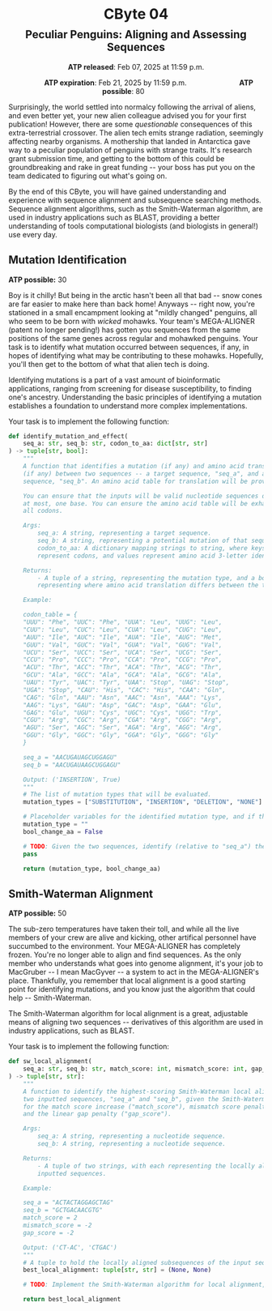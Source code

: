 <h1 style="margin-bottom: 0.4em; text-align: center;">
    <b>CByte</b> 04
</h1>
<h2 style="margin-top: 0.0em; text-align: center;">
    Peculiar Penguins: Aligning and Assessing Sequences
</h2>

<p style="text-align: center;">
    <object hspace="50">
        <strong>ATP released</strong></a>: Feb 07, 2025 at 11:59 p.m.
    </object>
</p>

<p style="text-align: center;">
    <object hspace="50">
        <strong>ATP expiration</strong></a>: Feb 21, 2025 by 11:59 p.m.
    </object>
    <object hspace="50">
        <strong>ATP possible</strong></a>: 80
    </object>
</p>

Surprisingly, the world settled into normalcy following the arrival of aliens, and even better yet, your new alien colleague advised you for your first publication!
However, there are some *questionable* consequences of this extra-terrestrial crossover.
The alien tech emits strange radiation, seemingly affecting nearby organisms.
A mothership that landed in Antarctica gave way to a peculiar population of penguins with strange traits.
It's research grant submission time, and getting to the bottom of this could be groundbreaking and rake in great funding -- your boss has put you on the team dedicated to figuring out what's going on.

By the end of this CByte, you will have gained understanding and experience with sequence alignment and subsequence searching methods.
Sequence alignment algorithms, such as the Smith-Waterman algorithm, are used in industry applications such as BLAST, providing a better understanding of tools computational biologists (and biologists in general!) use every day.

## Mutation Identification

**ATP possible:** 30

Boy is it chilly!
But being in the arctic hasn't been all that bad -- snow cones are far easier to make here than back home!
Anyways -- right now, you're stationed in a small encampment looking at "mildly changed" penguins, all who seem to be born with *wicked* mohawks.
Your team's MEGA-ALIGNER (patent no longer pending!) has gotten you sequences from the same positions of the same genes across regular and mohawked penguins.
Your task is to identify what mutation occurred between sequences, if any, in hopes of identifying what may be contributing to these mohawks.
Hopefully, you'll then get to the bottom of what that alien tech is doing.

Identifying mutations is a part of a vast amount of bioinformatic applications, ranging from screening for disease susceptibility, to finding one's ancestry.
Understanding the basic principles of identifying a mutation establishes a foundation to understand more complex implementations.

Your task is to implement the following function:

```python
def identify_mutation_and_effect(
    seq_a: str, seq_b: str, codon_to_aa: dict[str, str]
) -> tuple[str, bool]:
    """
    A function that identifies a mutation (if any) and amino acid translation differences
    (if any) between two sequences -- a target sequence, "seq_a", and a mutation of that
    sequence, "seq_b". An amino acid table for translation will be provided.

    You can ensure that the inputs will be valid nucleotide sequences differing by,
    at most, one base. You can ensure the amino acid table will be exhaustive, including
    all codons.

    Args:
        seq_a: A string, representing a target sequence.
        seq_b: A string, representing a potential mutation of that sequence.
        codon_to_aa: A dictionary mapping strings to string, where keys
        represent codons, and values represent amino acid 3-letter identifiers.

    Returns:
        - A tuple of a string, representing the mutation type, and a boolean,
        representing where amino acid translation differs between the two sequences.

    Example:

    codon_table = {
    "UUU": "Phe", "UUC": "Phe", "UUA": "Leu", "UUG": "Leu",
    "CUU": "Leu", "CUC": "Leu", "CUA": "Leu", "CUG": "Leu",
    "AUU": "Ile", "AUC": "Ile", "AUA": "Ile", "AUG": "Met",
    "GUU": "Val", "GUC": "Val", "GUA": "Val", "GUG": "Val",
    "UCU": "Ser", "UCC": "Ser", "UCA": "Ser", "UCG": "Ser",
    "CCU": "Pro", "CCC": "Pro", "CCA": "Pro", "CCG": "Pro",
    "ACU": "Thr", "ACC": "Thr", "ACA": "Thr", "ACG": "Thr",
    "GCU": "Ala", "GCC": "Ala", "GCA": "Ala", "GCG": "Ala",
    "UAU": "Tyr", "UAC": "Tyr", "UAA": "Stop", "UAG": "Stop",
    "UGA": "Stop", "CAU": "His", "CAC": "His", "CAA": "Gln",
    "CAG": "Gln", "AAU": "Asn", "AAC": "Asn", "AAA": "Lys",
    "AAG": "Lys", "GAU": "Asp", "GAC": "Asp", "GAA": "Glu",
    "GAG": "Glu", "UGU": "Cys", "UGC": "Cys", "UGG": "Trp",
    "CGU": "Arg", "CGC": "Arg", "CGA": "Arg", "CGG": "Arg",
    "AGU": "Ser", "AGC": "Ser", "AGA": "Arg", "AGG": "Arg",
    "GGU": "Gly", "GGC": "Gly", "GGA": "Gly", "GGG": "Gly"
    }

    seq_a = "AACUGAUAGCUGGAGU"
    seq_b = "AACUGAUAAGCUGGAGU"

    Output: ('INSERTION', True)
    """
    # The list of mutation types that will be evaluated.
    mutation_types = ["SUBSTITUTION", "INSERTION", "DELETION", "NONE"]

    # Placeholder variables for the identified mutation type, and if the AA would change.
    mutation_type = ""
    bool_change_aa = False

    # TODO: Given the two sequences, identify (relative to "seq_a") the type of mutation, and whether this would lead to a change in amino acid. Use the inputted codon-AA chart.
    pass

    return (mutation_type, bool_change_aa)
```

## Smith-Waterman Alignment

**ATP possible:** 50

The sub-zero temperatures have taken their toll, and while all the live members of your crew are alive and kicking, other artifical personnel have succumbed to the environment.
Your MEGA-ALIGNER has completely frozen.
You're no longer able to align and find sequences.
As the only member who understands what goes into genome alignment, it's your job to MacGruber -- I mean MacGyver -- a system to act in the MEGA-ALIGNER's place.
Thankfully, you remember that local alignment is a good starting point for identifying mutations, and you know just the algorithm that could help -- Smith-Waterman.

The Smith-Waterman algorithm for local alignment is a great, adjustable means of aligning two sequences -- derivatives of this algorithm are used in industry applications, such as BLAST.

Your task is to implement the following function:

```python
def sw_local_alignment(
    seq_a: str, seq_b: str, match_score: int, mismatch_score: int, gap_score: int
) -> tuple[str, str]:
    """
    A function to identify the highest-scoring Smith-Waterman local alignment between
    two inputted sequences, "seq_a" and "seq_b", given the Smith-Waterman parameters
    for the match score increase ("match_score"), mismatch score penalty ("mismatch_score"),
    and the linear gap penalty ("gap_score").

    Args:
        seq_a: A string, representing a nucleotide sequence.
        seq_b: A string, representing a nucleotide sequence.

    Returns:
        - A tuple of two strings, with each representing the locally aligned region of the
        inputted sequences.

    Example:

    seq_a = "ACTACTAGGAGCTAG"
    seq_b = "GCTGACAACGTG"
    match_score = 2
    mismatch_score = -2
    gap_score = -2

    Output: ('CT-AC', 'CTGAC')
    """
    # A tuple to hold the locally aligned subsequences of the input sequences.
    best_local_alignment: tuple[str, str] = (None, None)

    # TODO: Implement the Smith-Waterman algorithm for local alignment, outputting the aligned segment of both sequences, in alphabetical order. Use '-' to denote a gap.

    return best_local_alignment
```
